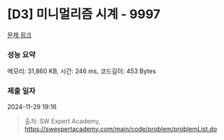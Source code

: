 # [D3] 미니멀리즘 시계 - 9997 

[문제 링크](https://swexpertacademy.com/main/code/problem/problemDetail.do?contestProbId=AXIvNBzKapEDFAXR) 

### 성능 요약

메모리: 31,860 KB, 시간: 246 ms, 코드길이: 453 Bytes

### 제출 일자

2024-11-29 19:16



> 출처: SW Expert Academy, https://swexpertacademy.com/main/code/problem/problemList.do